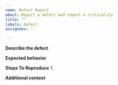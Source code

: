 ```yaml
---
name: Defect Report
about: Report a defect and report a criticality
title: ""
labels: defect
assignees: ''

---
```


<!-- 
Bugs discovered during testing of the release.
Bugs related to fixing items found in security scans.
-->

**Describe the defect**
<!-- A clear and concise description of what the bug is. -->

**Expected behavior**
<!-- A clear and concise description of what you expected to happen. -->

**Steps To Reproduce**
1. 


**Additional context**
<!-- Add any other context, software version, browser, code snippets, error messages, screen shots about the problem here. -->


<!--
Consider adding a criticality label.

Criticality Label Descriptions
crit1 - Critical: Defect makes the software unusable for mission operations.
crit2 - Major: Defect has significant impact on usability of delivered software for mission operations. User experience is difficult and/or cumbersome. Workaround available is arduous.
crit3 - Moderate: Defect has moderate to mild impact on usability of delivered software for mission operations. User experience is degraded but workable.
crit4 - Minor: Defect means software does not work as originally intended, but the defect has little impact on the usability of the delivered software.
-->


<!-- REPORT SECTION
Fill in any of the below values that apply, they can then be pulled out for reporting purposes. Add the information directly after the ":" on one line.

Who reported this?
$$reporter:

Is there an ask ticket number (ex. 322)?
$$ask:

Time estimate (ex. 3 days or 8 hours)
$$estimate:

END REPORT SECTION -->
